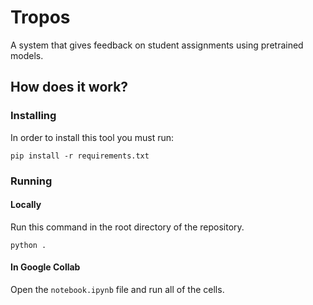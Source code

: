 # Tropos

A system that gives feedback on student assignments using pretrained models.

## How does it work?

### Installing

In order to install this tool you must run:

```tty
pip install -r requirements.txt
```

### Running
#### Locally
Run this command in the root directory of the repository.

```tty
python .
```

#### In Google Collab
Open the `notebook.ipynb` file and run all of the cells.
